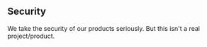 ## Security

We take the security of our products seriously.
But this isn't a real project/product.
